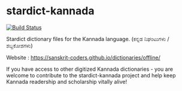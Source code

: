 stardict-kannada
================

[![Build Status](https://travis-ci.com/indic-dict/stardict-kannada.svg?branch=master)](https://travis-ci.com/indic-dict/stardict-kannada)

Stardict dictionary files for the Kannada language. (ಕನ್ನಡ ನಿಘಂಟುಗಳು / ಶಬ್ದಕೋಶಗಳು)

Website : <https://sanskrit-coders.github.io/dictionaries/offline/>

If you have access ​to other digitized Kannada dictionaries - you are welcome to contribute to the stardict-kannada project and help keep Kannada readership and scholarship vitally alive!
